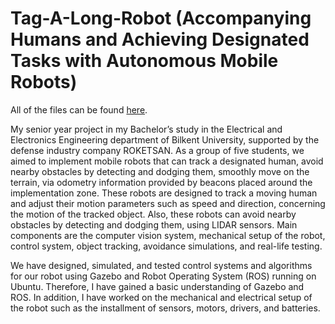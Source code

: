 # Tag-A-Long-Robot (Accompanying Humans and Achieving Designated Tasks with Autonomous Mobile Robots)
All of the files can be found [here](https://drive.google.com/drive/folders/1nC5-vH1s9hp6tPlh1FUNH7GW66ItNybd?usp=sharing).

My senior year project in my Bachelor’s study in the Electrical and Electronics Engineering department of Bilkent University, supported by the defense industry company ROKETSAN. As a group of five students, we aimed to implement mobile robots that can track a designated human, avoid nearby obstacles by detecting and dodging them, smoothly move on the terrain, via odometry information provided by beacons placed around the implementation zone. These robots are designed to track a moving human and adjust their motion parameters such as speed and direction, concerning the motion of the tracked object. Also, these robots can avoid nearby obstacles by detecting and dodging them, using LIDAR sensors. Main components are the computer vision system, mechanical setup of the robot, control system, object tracking, avoidance simulations, and real-life testing. 

We have designed, simulated, and tested control systems and algorithms for our robot using Gazebo and Robot Operating System (ROS) running on Ubuntu. Therefore, I have gained a basic understanding of Gazebo and ROS. In addition, I have worked on the mechanical and electrical setup of the robot such as the installment of sensors, motors, drivers, and batteries. 
